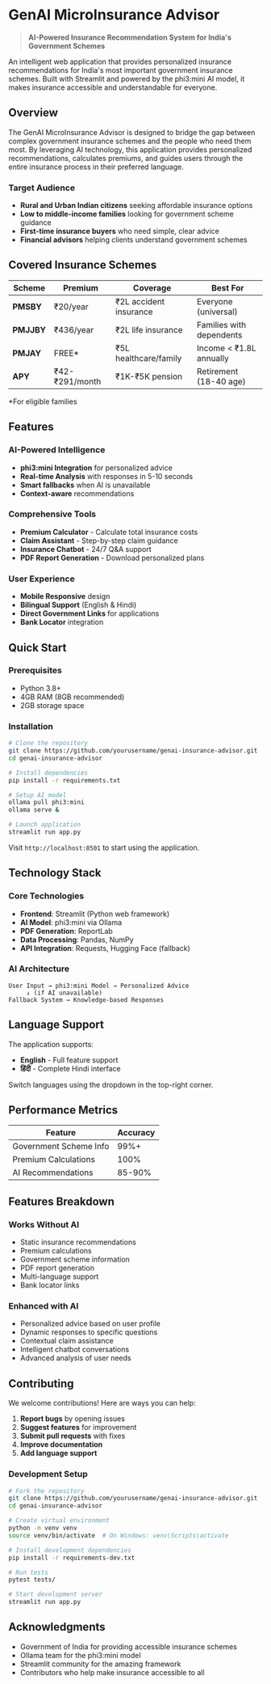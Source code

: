# GenAI MicroInsurance Advisor

> **AI-Powered Insurance Recommendation System for India's Government Schemes**

An intelligent web application that provides personalized insurance recommendations for India's most important government insurance schemes. Built with Streamlit and powered by the phi3:mini AI model, it makes insurance accessible and understandable for everyone.

## Overview

The GenAI MicroInsurance Advisor is designed to bridge the gap between complex government insurance schemes and the people who need them most. By leveraging AI technology, this application provides personalized recommendations, calculates premiums, and guides users through the entire insurance process in their preferred language.

### Target Audience

- **Rural and Urban Indian citizens** seeking affordable insurance options
- **Low to middle-income families** looking for government scheme guidance  
- **First-time insurance buyers** who need simple, clear advice
- **Financial advisors** helping clients understand government schemes

## Covered Insurance Schemes

| Scheme | Premium | Coverage | Best For |
|--------|---------|----------|----------|
| **PMSBY** | ₹20/year | ₹2L accident insurance | Everyone (universal) |
| **PMJJBY** | ₹436/year | ₹2L life insurance | Families with dependents |
| **PMJAY** | FREE* | ₹5L healthcare/family | Income < ₹1.8L annually |
| **APY** | ₹42-₹291/month | ₹1K-₹5K pension | Retirement (18-40 age) |

*For eligible families

## Features

### AI-Powered Intelligence
- **phi3:mini Integration** for personalized advice
- **Real-time Analysis** with responses in 5-10 seconds
- **Smart fallbacks** when AI is unavailable
- **Context-aware** recommendations

### Comprehensive Tools
- **Premium Calculator** - Calculate total insurance costs
- **Claim Assistant** - Step-by-step claim guidance  
- **Insurance Chatbot** - 24/7 Q&A support
- **PDF Report Generation** - Download personalized plans

### User Experience
- **Mobile Responsive** design
- **Bilingual Support** (English & Hindi)
- **Direct Government Links** for applications
- **Bank Locator** integration

## Quick Start

### Prerequisites
- Python 3.8+
- 4GB RAM (8GB recommended)
- 2GB storage space

### Installation

```bash
# Clone the repository
git clone https://github.com/yourusername/genai-insurance-advisor.git
cd genai-insurance-advisor

# Install dependencies
pip install -r requirements.txt

# Setup AI model
ollama pull phi3:mini
ollama serve &

# Launch application
streamlit run app.py
```

Visit `http://localhost:8501` to start using the application.

## Technology Stack

### Core Technologies
- **Frontend**: Streamlit (Python web framework)
- **AI Model**: phi3:mini via Ollama
- **PDF Generation**: ReportLab
- **Data Processing**: Pandas, NumPy
- **API Integration**: Requests, Hugging Face (fallback)

### AI Architecture
```
User Input → phi3:mini Model → Personalized Advice
     ↓ (if AI unavailable)
Fallback System → Knowledge-based Responses
```

## Language Support

The application supports:
- **English** - Full feature support
- **हिंदी** - Complete Hindi interface

Switch languages using the dropdown in the top-right corner.

## Performance Metrics

| Feature | Accuracy |
|---------|----------|
| Government Scheme Info | 99%+ |
| Premium Calculations | 100% |
| AI Recommendations | 85-90% |

## Features Breakdown

### Works Without AI
- Static insurance recommendations
- Premium calculations  
- Government scheme information
- PDF report generation
- Multi-language support
- Bank locator links

### Enhanced with AI
- Personalized advice based on user profile
- Dynamic responses to specific questions
- Contextual claim assistance
- Intelligent chatbot conversations
- Advanced analysis of user needs

## Contributing

We welcome contributions! Here are ways you can help:

1. **Report bugs** by opening issues
2. **Suggest features** for improvement
3. **Submit pull requests** with fixes
4. **Improve documentation**
5. **Add language support**

### Development Setup

```bash
# Fork the repository
git clone https://github.com/yourusername/genai-insurance-advisor.git
cd genai-insurance-advisor

# Create virtual environment
python -m venv venv
source venv/bin/activate  # On Windows: venv\Scripts\activate

# Install development dependencies
pip install -r requirements-dev.txt

# Run tests
pytest tests/

# Start development server
streamlit run app.py
```


## Acknowledgments

- Government of India for providing accessible insurance schemes
- Ollama team for the phi3:mini model
- Streamlit community for the amazing framework
- Contributors who help make insurance accessible to all
